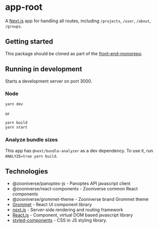 # app-root

A [Next.js](https://nextjs.org/) app for handling all routes, including `/projects`, `/user`, `/about`, `/groups`.

## Getting started

This package should be cloned as part of the [front-end-monorepo](https://github.com/zooniverse/front-end-monorepo).

## Running in development

Starts a development server on port 3000.

### Node
```sh
yarn dev
```
or

```sh
yarn build
yarn start
```

### Analyze bundle sizes

This app has `@next/bundle-analyzer` as a dev dependency. To use it, run `ANALYZE=true yarn build`.

## Technologies

  - @zooniverse/panoptes-js - Panoptes API javascript client
  - @zooniverse/react-components - Zooniverse common React components
  - @zooniverse/grommet-theme - Zooniverse brand Grommet theme
  - [Grommet](https://v2.grommet.io/components) - React UI component library
  - [next.js](https://nextjs.org/) - Server-side rendering and routing framework
  - [React.js](https://reactjs.org/)  - Component, virtual DOM based javascript library
  - [styled-components](https://www.styled-components.com/) - CSS in JS styling library.

